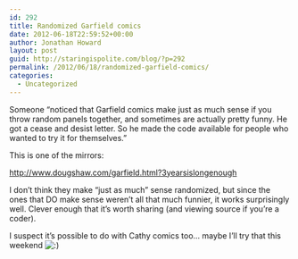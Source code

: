 ```yaml
---
id: 292
title: Randomized Garfield comics
date: 2012-06-18T22:59:52+00:00
author: Jonathan Howard
layout: post
guid: http://staringispolite.com/blog/?p=292
permalink: /2012/06/18/randomized-garfield-comics/
categories:
  - Uncategorized
---
```

Someone &#8220;noticed that Garfield comics make just as much sense if you throw random panels together, and sometimes are actually pretty funny. He got a cease and desist letter. So he made the code available for people who wanted to try it for themselves.&#8221;

This is one of the mirrors:

http://www.dougshaw.com/garfield.html?3yearsislongenough

I don&#8217;t think they make &#8220;just as much&#8221; sense randomized, but since the ones that DO make sense weren&#8217;t all that much funnier, it works surprisingly well. Clever enough that it&#8217;s worth sharing (and viewing source if you&#8217;re a coder).

I suspect it&#8217;s possible to do with Cathy comics too&#8230; maybe I&#8217;ll try that this weekend  <img src='http://staringispolite.com/blog/wp-includes/images/smilies/icon_smile.gif' alt=':)' class='wp-smiley' />